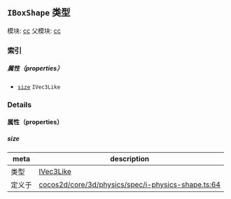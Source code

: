## `IBoxShape` 类型



模块: [cc](../modules/cc.md)
父模块: [cc](../modules/cc.md)






### 索引

##### 属性（properties）

  - [`size`](#size) `IVec3Like` 





### Details


#### 属性（properties）


##### size

> 

| meta | description |
|------|-------------|
| 类型 | <a href="../classes/IVec3Like.html" class="crosslink">IVec3Like</a> |
| 定义于 | [cocos2d/core/3d/physics/spec/i-physics-shape.ts:64](https://github.com/cocos-creator/engine/blob/ca662e1d8c009e4c070be6fb12c55967f9cdd6f6/cocos2d/core/3d/physics/spec/i-physics-shape.ts#L64) |






